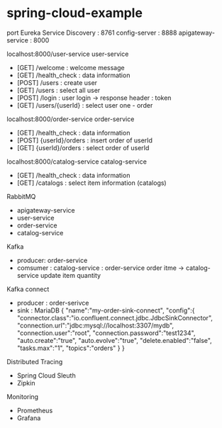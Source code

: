 # spring-cloud-example

port
Eureka Service Discovery : 8761
config-server : 8888
apigateway-service : 8000

localhost:8000/user-service
user-service
- [GET] /welcome : welcome message
- [GET] /health_check : data information
- [POST] /users : create user
- [GET] /users : select all user
- [POST] /login : user login -> response header : token
- [GET] /users/{userId} : select user one
                          - order


localhost:8000/order-service
order-service
- [GET] /health_check : data information
- [POST] {userId}/orders : insert order of userId
- [GET] {userId}/orders : select order of userId


localhost:8000/catalog-service
catalog-service
- [GET] /health_check : data information
- [GET] /catalogs : select item information (catalogs)


RabbitMQ
- apigateway-service
- user-service
- order-service
- catalog-service

Kafka
- producer: order-service
- comsumer : catalog-service
: order-service order itme -> catalog-service update item quantity

Kafka connect
- producer : order-serivce 
- sink : MariaDB
{
    "name":"my-order-sink-connect",
    "config":{
        "connector.class":"io.confluent.connect.jdbc.JdbcSinkConnector",
        "connection.url":"jdbc:mysql://localhost:3307/mydb",
        "connection.user":"root",
        "connection.password":"test1234",
        "auto.create":"true",
        "auto.evolve":"true",
        "delete.enabled":"false",
        "tasks.max":"1",
        "topics":"orders"
    }
}




Distributed Tracing
- Spring Cloud Sleuth
- Zipkin

Monitoring
- Prometheus
- Grafana

